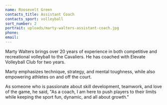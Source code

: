 ```yaml
---
name: Roosevelt Green
contacts_title: Assistant Coach
contacts_sport: volleyball
sort_number: 2
portrait: uploads/marty-walters-assistant-coach.jpg
phone:
email:
---
```

Marty Walters brings over 20 years of experience in both competitive and recreational volleyball to the Cavaliers. He has coached with Elevate Volleyball Club for two years.

Marty emphasizes technique, strategy, and mental toughness, while also empowering athletes on and off the court.

As someone who is passionate about skill development, teamwork, and love of the game, he said, "As a coach, I am here to push players to their limits while keeping the sport fun, dynamic, and all about growth."

&nbsp;